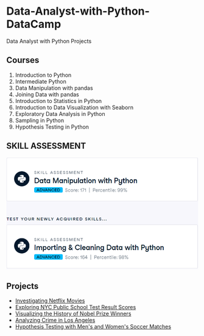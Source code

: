 # Data-Analyst-with-Python-DataCamp
Data Analyst with Python Projects

## Courses
1. Introduction to Python
2. Intermediate Python
3. Data Manipulation with pandas
4. Joining Data with pandas
5. Introduction to Statistics in Python
6. Introduction to Data Visualization with Seaborn
7. Exploratory Data Analysis in Python
8. Sampling in Python
9. Hypothesis Testing in Python

## SKILL ASSESSMENT
<img src="skill assessment.png">

## Projects
- [Investigating Netflix Movies](https://github.com/SamirHendawy/Data-Analyst-with-Python-DataCamp/tree/main/Project%20Investigating%20Netflix%20Movies)
- [Exploring NYC Public School Test Result Scores](https://github.com/SamirHendawy/Data-Analyst-with-Python-DataCamp/tree/main/Exploring%20NYC%20Public%20School%20Test%20Result%20Scores)
- [Visualizing the History of Nobel Prize Winners](https://github.com/SamirHendawy/Data-Analyst-with-Python-DataCamp/tree/main/Visualizing%20the%20History%20of%20Nobel%20Prize%20Winners)
- [Analyzing Crime in Los Angeles](https://github.com/SamirHendawy/Data-Analyst-with-Python-DataCamp/tree/main/Analyzing%20Crime%20in%20Los%20Angeles)
- [Hypothesis Testing with Men's and Women's Soccer Matches](https://github.com/SamirHendawy/Data-Analyst-with-Python-DataCamp/tree/main/Hypothesis%20Testing%20with%20Men's%20and%20Women's%20Soccer%20Matches)
